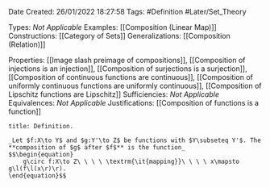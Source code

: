 <div class="topSpace"></div>

Date Created: 26/01/2022 18:27:58
Tags: #Definition #Later/Set_Theory

Types: _Not Applicable_
Examples: [[Composition (Linear Map)]]
Constructions: [[Category of Sets]]
Generalizations: [[Composition (Relation)]]

Properties: [[Image slash preimage of compositions]], [[Composition of injections is an injection]], [[Composition of surjections is a surjection]], [[Composition of continuous functions are continuous]], [[Composition of uniformly continuous functions are uniformly continuous]], [[Composition of Lipschitz functions are Lipschitz]]
Sufficiencies: _Not Applicable_
Equivalences: _Not Applicable_
Justifications: [[Composition of functions is a function]]

``` ad-Definition
title: Definition.

_Let $f:X\to Y$ and $g:Y'\to Z$ be functions with $Y\subseteq Y'$. The **composition of $g$ after $f$** is the function_
$$\begin{equation}
    g\circ f:X\to Z\ \ \ \ \textrm{\it{mapping}}\ \ \ \ x\mapsto g\l(f\l(x\r)\r).
\end{equation}$$

```
